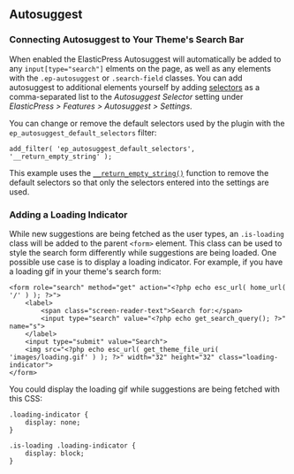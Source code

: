 ## Autosuggest

### Connecting Autosuggest to Your Theme's Search Bar

When enabled the ElasticPress Autosuggest will automatically be added to any `input[type="search"]` elments on the page, as well as any elements with the `.ep-autosuggest` or  `.search-field` classes. You can add autosuggest to additional elements yourself by adding [selectors](https://developer.mozilla.org/en-US/docs/Learn/CSS/Building_blocks/Selectors) as a comma-separated list to the _Autosuggest Selector_ setting under _ElasticPress > Features > Autosuggest > Settings_.

You can change or remove the default selectors used by the plugin with the `ep_autosuggest_default_selectors` filter:
```
add_filter( 'ep_autosuggest_default_selectors', '__return_empty_string' );
```
This example uses the [`__return_empty_string()`](https://developer.wordpress.org/reference/functions/__return_empty_string/) function to remove the default selectors so that only the selectors entered into the settings are used.
### Adding a Loading Indicator

While new suggestions are being fetched as the user types, an `.is-loading` class will be added to the parent `<form>` element. This class can be used to style the search form differently while suggestions are being loaded. One possible use case is to display a loading indicator. For example, if you have a loading gif in your theme's search form:
```
<form role="search" method="get" action="<?php echo esc_url( home_url( '/' ) ); ?>">
	<label>
		<span class="screen-reader-text">Search for:</span>
		<input type="search" value="<?php echo get_search_query(); ?>" name="s">
	</label>
	<input type="submit" value="Search">
	<img src="<?php echo esc_url( get_theme_file_uri( 'images/loading.gif' ) ); ?>" width="32" height="32" class="loading-indicator">
</form>
```

You could display the loading gif while suggestions are being fetched with this CSS:
```
.loading-indicator {
	display: none;
}

.is-loading .loading-indicator {
	display: block;
}
```